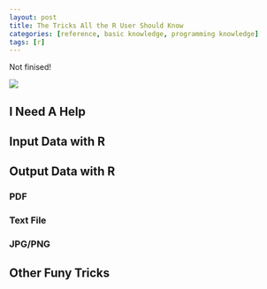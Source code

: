 ```yaml
---
layout: post
title: The Tricks All the R User Should Know
categories: [reference, basic knowledge, programming knowledge]
tags: [r]
---
```

Not finised!

![](http://i.imgur.com/faQNpa4.png)

## I Need A Help

## Input Data with R

## Output Data with R

### PDF

### Text File

### JPG/PNG

## Other Funy Tricks


